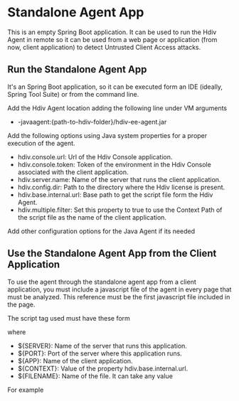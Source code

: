 # Standalone Agent App
This is an empty Spring Boot application. It can be used to run the Hdiv Agent in remote so it can be used 
from a web page or application (from now, client application) to detect Untrusted Client Access attacks.

## Run the Standalone Agent App
It's an Spring Boot application, so it can be executed form an IDE (ideally, Spring Tool Suite) or 
from the command line. 

Add the Hdiv Agent location adding the following line under VM arguments

* -javaagent:{path-to-hdiv-folder}/hdiv-ee-agent.jar

Add the following options using Java system properties for a proper execution of the agent. 

* hdiv.console.url: Url of the Hdiv Console application.
* hdiv.console.token: Token of the environment in the Hdiv Console associated with the client application.
* hdiv.server.name: Name of the server that runs the client application.
* hdiv.config.dir: Path to the directory where the Hdiv license is present.
* hdiv.base.internal.url: Base path to get the script file form the Hdiv Agent.
* hdiv.multiple.filter: Set this property to true to use the Context Path of the script file as the 
name of the client application.

Add other configuration options for the Java Agent if its needed

## Use the Standalone Agent App from the Client Application
To use the agent through the standalone agent app from a client application, you must include a javascript 
file of the agent in every page that must be analyzed. This reference must be the first javascript file included
in the page.

The script tag used must have these form

<script src="http://${SERVER}:${PORT}/${APP}/${CONTEXT}/uca/static/${FILENAME}.js" type="text/javascript" ></script>

where

* ${SERVER}: Name of the server that runs this application.
* ${PORT}: Port of the server where this application runs.
* ${APP}: Name of the client application.
* ${CONTEXT}: Value of the property hdiv.base.internal.url.
* ${FILENAME}: Name of the file. It can take any value

For example

<script src="http://scripts.demo.com:8480/app/analyzers/uca/static/hdiv-name-could-be-changed.js" type="text/javascript"></script>
